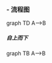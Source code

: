 ### - 流程图

<div class="mermaid">
graph TD
         A-->B
</div>


##### 自上而下  

<div class="mermaid">
graph TB
A-->B
</div>


